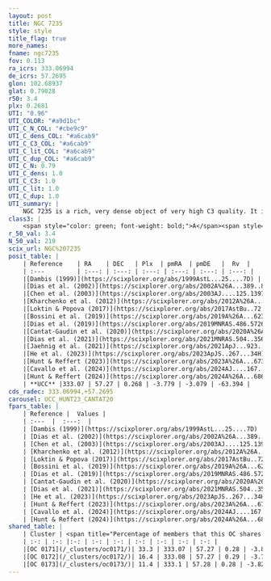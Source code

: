 ```yaml
---
layout: post
title: NGC 7235
style: style
title_flag: true
more_names: 
fname: ngc7235
fov: 0.113
ra_icrs: 333.06994
de_icrs: 57.2695
glon: 102.68937
glat: 0.79028
r50: 3.4
plx: 0.2681
UTI: "0.96"
UTI_COLOR: "#a9d1bc"
UTI_C_N_COL: "#cbe9c9"
UTI_C_dens_COL: "#a6cab9"
UTI_C_C3_COL: "#a6cab9"
UTI_C_lit_COL: "#a6cab9"
UTI_C_dup_COL: "#a6cab9"
UTI_C_N: 0.79
UTI_C_dens: 1.0
UTI_C_C3: 1.0
UTI_C_lit: 1.0
UTI_C_dup: 1.0
UTI_summary: |
    NGC 7235 is a rich, very dense object of very high C3 quality. It is very well-studied in the literature. This object shares a moderate percentage of members with 3 later reported entries.
class3: |
    <span style="color: green; font-weight: bold;">A</span><span style="color: green; font-weight: bold;">A</span>
r_50_val: 3.4
N_50_val: 219
scix_url: NGC%207235
posit_table: |
    | Reference    | RA    | DEC   | Plx  | pmRA  | pmDE   |  Rv  |
    | :---         | :---: | :---: | :---: | :---: | :---: | :---: |
    |[Dambis (1999)](https://scixplorer.org/abs/1999AstL...25....7D) | 333.104 | 57.27 | -- | -- | -- | -- |
    |[Dias et al. (2002)](https://scixplorer.org/abs/2002A%26A...389..871D) | 333.104 | 57.27 | -- | -4.03 | -2.11 | -53.71 |
    |[Chen et al. (2003)](https://scixplorer.org/abs/2003AJ....125.1397C) | 333.084 | 57.284 | -- | -4.03 | -2.11 | -52.0 |
    |[Kharchenko et al. (2012)](https://scixplorer.org/abs/2012A%26A...543A.156K) | 333.09 | 57.265 | -- | -4.54 | -2.35 | -- |
    |[Loktin & Popova (2017)](https://scixplorer.org/abs/2017AstBu..72..257L) | 333.105 | 57.27 | -- | -0.688 | 0.028 | -53.7 |
    |[Bossini et al. (2019)](https://scixplorer.org/abs/2019A%26A...623A.108B) | 333.083 | 57.271 | -- | -- | -- | -- |
    |[Dias et al. (2019)](https://scixplorer.org/abs/2019MNRAS.486.5726D) | 333.104 | 57.27 | 0.262 | -3.777 | -3.066 | -57.12 |
    |[Cantat-Gaudin et al. (2020)](https://scixplorer.org/abs/2020A%26A...640A...1C) | 333.083 | 57.271 | 0.259 | -3.757 | -3.026 | -- |
    |[Dias et al. (2021)](https://scixplorer.org/abs/2021MNRAS.504..356D) | 333.085 | 57.275 | 0.259 | -3.718 | -3.035 | -- |
    |[Jaehnig et al. (2021)](https://scixplorer.org/abs/2021ApJ...923..129J) | 333.067 | 57.266 | 0.287 | -3.811 | -3.038 | -- |
    |[He et al. (2023)](https://scixplorer.org/abs/2023ApJS..267...34H) | 333.162 | 57.26 | 0.199 | -3.101 | -2.77 | -73.94 |
    |[Hunt & Reffert (2023)](https://scixplorer.org/abs/2023A%26A...673A.114H) | 333.086 | 57.273 | 0.277 | -3.801 | -3.095 | -61.989 |
    |[Cavallo et al. (2024)](https://scixplorer.org/abs/2024AJ....167...12C) | 333.056 | 57.278 | 0.277 | -- | -- | -- |
    |[Hunt & Reffert (2024)](https://scixplorer.org/abs/2024A%26A...686A..42H) | 333.086 | 57.273 | 0.277 | -3.801 | -3.095 | -61.989 |
    | **UCC** |333.07 | 57.27 | 0.268 | -3.779 | -3.079 | -63.394 | 
cds_radec: 333.06994,+57.2695
carousel: UCC_HUNT23_CANTAT20
fpars_table: |
    | Reference |  Values |
    | :---  |  :---:  |
    | [Dambis (1999)](https://scixplorer.org/abs/1999AstL...25....7D) | `E_B-V_=0.939, DM0=12.09, log_age_=7.0` |
    | [Dias et al. (2002)](https://scixplorer.org/abs/2002A%26A...389..871D) | `E(B-V)=0.9, Dist=3330.0, Age=6.9` |
    | [Chen et al. (2003)](https://scixplorer.org/abs/2003AJ....125.1397C) | `HDis=2823, Age=0.01` |
    | [Kharchenko et al. (2012)](https://scixplorer.org/abs/2012A%26A...543A.156K) | `e_bv=0.931, distance=2700, log_age=7.3` |
    | [Loktin & Popova (2017)](https://scixplorer.org/abs/2017AstBu..72..257L) | `E(B-V)=0.92, Dmod=12.254, logt=7.11` |
    | [Bossini et al. (2019)](https://scixplorer.org/abs/2019A%26A...623A.108B) | `AV=2.516, Dist=13.163, logA=7.006, Fe/H=0.0` |
    | [Dias et al. (2019)](https://scixplorer.org/abs/2019MNRAS.486.5726D) | `E(B-V)=0.82, Dist=3737, logAge=7.309, Z=0.01` |
    | [Cantat-Gaudin et al. (2020)](https://scixplorer.org/abs/2020A%26A...640A...1C) | `AVNN=2.37, DMNN=12.98, AgeNN=6.97` |
    | [Dias et al. (2021)](https://scixplorer.org/abs/2021MNRAS.504..356D) | `Av=2.566, Dist=3158, logage=7.1, [Fe/H]=0.018` |
    | [He et al. (2023)](https://scixplorer.org/abs/2023ApJS..267...34H) | `A0=3.35, m-M=13.2, logA=8.2` |
    | [Hunt & Reffert (2023)](https://scixplorer.org/abs/2023A%26A...673A.114H) | `AV50=2.601, diffAV50=1.202, MOD50=12.673, logAge50=7.166` |
    | [Cavallo et al. (2024)](https://scixplorer.org/abs/2024AJ....167...12C) | `AV50=2.48, dMod50=12.59, logAge50=7.77, [Fe/H]50=0.63` |
    | [Hunt & Reffert (2024)](https://scixplorer.org/abs/2024A%26A...686A..42H) | `MassJ=1881.64` |
shared_table: |
    | Cluster | <span title="Percentage of members that this OC shares with the ones listed">%</span>   | RA   | DEC   | Plx   | pmRA  | pmDE  | Rv | UTI |
    | :-: | :-: |:-: | :-: | :-: | :-: | :-: | :-: | :-: |
    |[OC 0171](/_clusters/oc0171/)| 33.3 | 333.07 | 57.27 | 0.28 | -3.81 | -3.08 | -61.99 |0.0 |
    |[OC 0172](/_clusters/oc0172/)| 16.4 | 333.08 | 57.27 | 0.29 | -3.78 | -3.08 | -61.99 |0.0 |
    |[OC 0173](/_clusters/oc0173/)| 11.4 | 333.1 | 57.28 | 0.28 | -3.82 | -3.12 | -61.99 |0.0 |
---
```

